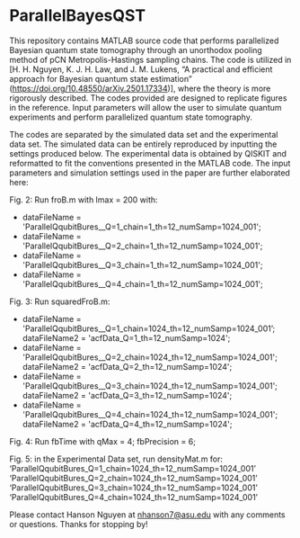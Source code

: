 # ParallelBayesQST
This repository contains MATLAB source code that performs parallelized Bayesian quantum state tomography through an unorthodox pooling method of pCN Metropolis-Hastings sampling chains. The code is utilized in [H. H. Nguyen, K. J. H. Law, and J. M. Lukens, “A practical and efficient approach for Bayesian quantum state estimation” (https://doi.org/10.48550/arXiv.2501.17334)], where the theory is more rigorously described. The codes provided are designed to replicate figures in the reference. Input parameters will allow the user to simulate quantum experiments and perform parallelized quantum state tomography. 

The codes are separated by the simulated data set and the experimental data set. The simulated data can be entirely reproduced by inputting the settings produced below. The experimental data is obtained by QISKIT and reformatted to fit the conventions presented in the MATLAB code. The input parameters and simulation settings used in the paper are further elaborated here:   

Fig. 2: Run froB.m with lmax = 200 with:
- dataFileName = 'ParallelQqubitBures__Q=1_chain=1_th=12_numSamp=1024_001';
- dataFileName = 'ParallelQqubitBures__Q=2_chain=1_th=12_numSamp=1024_001';
- dataFileName = 'ParallelQqubitBures__Q=3_chain=1_th=12_numSamp=1024_001';
- dataFileName = 'ParallelQqubitBures__Q=4_chain=1_th=12_numSamp=1024_001';

Fig. 3: Run squaredFroB.m:
- dataFileName = 'ParallelQqubitBures__Q=1_chain=1024_th=12_numSamp=1024_001’; dataFileName2 = 'acfData_Q=1_th=12_numSamp=1024';
- dataFileName = 'ParallelQqubitBures__Q=2_chain=1024_th=12_numSamp=1024_001'; dataFileName2 = 'acfData_Q=2_th=12_numSamp=1024';
- dataFileName = 'ParallelQqubitBures__Q=3_chain=1024_th=12_numSamp=1024_001'; dataFileName2 = 'acfData_Q=3_th=12_numSamp=1024';
- dataFileName = 'ParallelQqubitBures__Q=4_chain=1024_th=12_numSamp=1024_001'; dataFileName2 = 'acfData_Q=4_th=12_numSamp=1024';

Fig. 4: Run fbTime with qMax = 4; fbPrecision = 6;

Fig. 5: in the Experimental Data set, run densityMat.m for:
‘ParallelQqubitBures_Q=1_chain=1024_th=12_numSamp=1024_001’
‘ParallelQqubitBures_Q=2_chain=1024_th=12_numSamp=1024_001’
‘ParallelQqubitBures_Q=3_chain=1024_th=12_numSamp=1024_001’
‘ParallelQqubitBures_Q=4_chain=1024_th=12_numSamp=1024_001’

Please contact Hanson Nguyen at nhanson7@asu.edu with any comments or questions. Thanks for stopping by!
